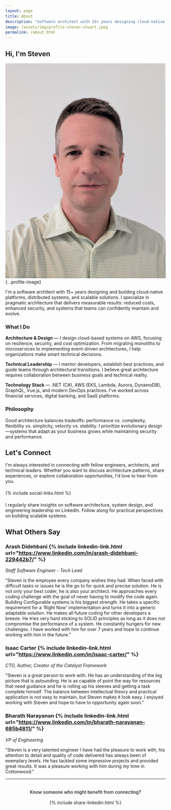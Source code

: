 ```yaml
---
layout: page
title: About
description: "Software architect with 15+ years designing cloud-native platforms, distributed systems, and scalable solutions using AWS, .NET, and modern practices."
image: /assets/img/profile-steven-stuart.jpeg
permalink: /about.html
---
```


## Hi, I'm Steven

![Steven Stuart - Software Architect specializing in cloud-native platforms and distributed systems](/assets/img/profile-steven-stuart.jpeg){: .profile-image}

I'm a software architect with 15+ years designing and building cloud-native platforms, distributed systems, and scalable solutions. I specialize in pragmatic architecture that delivers measurable results: reduced costs, enhanced security, and systems that teams can confidently maintain and evolve.

### What I Do

**Architecture & Design** — I design cloud-based systems on AWS, focusing on resilience, security, and cost optimization. From migrating monoliths to microservices to implementing event-driven architectures, I help organizations make smart technical decisions.

**Technical Leadership** — I mentor developers, establish best practices, and guide teams through architectural transitions. I believe great architecture requires collaboration between business goals and technical reality.

**Technology Stack** — .NET (C#), AWS (EKS, Lambda, Aurora, DynamoDB), GraphQL, Vue.js, and modern DevOps practices. I've worked across financial services, digital banking, and SaaS platforms.

### Philosophy

Good architecture balances tradeoffs: performance vs. complexity, flexibility vs. simplicity, velocity vs. stability. I prioritize evolutionary design—systems that adapt as your business grows while maintaining security and performance.

## Let's Connect

I'm always interested in connecting with fellow engineers, architects, and technical leaders. Whether you want to discuss architecture patterns, share experiences, or explore collaboration opportunities, I'd love to hear from you.

<div style="margin: 20px 0; display: flex; gap: 15px; align-items: center;">
{% include social-links.html %}
</div>

I regularly share insights on software architecture, system design, and engineering leadership on LinkedIn. Follow along for practical perspectives on building scalable systems.

## What Others Say

### Arash Didehbani {% include linkedin-link.html url="https://www.linkedin.com/in/arash-didehbani-229442b7/" %}
*Staff Software Engineer - Tech Lead*

"Steven is the employee every company wishes they had. When faced with difficult tasks or issues he is the go to for quick and precise solution. He is not only your best coder, he is also your architect. He approaches every coding challenge with the goal of never having to modify the code again. Building Configurable systems is his biggest strength. He takes a specific requirement for a 'Right Now' implementation and turns it into a generic adaptable solution. He makes all future coding for other developers a breeze. He tries very hard sticking to SOLID principles as long as it does not compromise the performance of a system. He constantly hungers for new challenges. I have worked with him for over 7 years and hope to continue working with him in the future."

### Isaac Carter {% include linkedin-link.html url="https://www.linkedin.com/in/isaac-carter/" %}
*CTO, Author, Creator of the Catalyst Framework*

"Steven is a great person to work with. He has an understanding of the big picture that is astounding. He is as capable of point the way for resources that need guidance and he is rolling up his sleeves and getting a task complete himself. The balance between intellectual theory and practical application is not easy to maintain, but Steven makes it look easy. I enjoyed working with Steven and hope to have to opportunity again soon."

### Bharath Narayanan {% include linkedin-link.html url="https://www.linkedin.com/in/bharath-narayanan-685b4811/" %}
*VP of Engineering*

"Steven is a very talented engineer I have had the pleasure to work with, his attention to detail and quality of code delivered has always been of exemplary levels. He has tackled some impressive projects and provided great results. It was a pleasure working with him during my time in Cottonwood."

---

<div style="text-align: center; margin-top: 2rem;">
  <p style="margin-bottom: 1rem; color: var(--color-text); font-weight: 500;">Know someone who might benefit from connecting?</p>
  {% include share-linkedin.html %}
</div>
